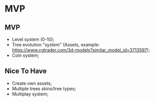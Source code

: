 # MVP

## MVP

- Level system (0-10);
- Tree evolution "system" (Assets, example: https://www.cgtrader.com/3d-models?similar_model_id=3713597);
- Coin system;

## Nice To Have

- Create own assets;
- Multiple trees skins/tree types;
- Multiplay system;
